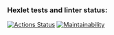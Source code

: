 ### Hexlet tests and linter status:
[![Actions Status](https://github.com/korzhishe/frontend-project-lvl1/workflows/hexlet-check/badge.svg)](https://github.com/korzhishe/frontend-project-lvl1/actions)
[![Maintainability](https://api.codeclimate.com/v1/badges/a99a88d28ad37a79dbf6/maintainability)](https://codeclimate.com/github/codeclimate/codeclimate/maintainability)